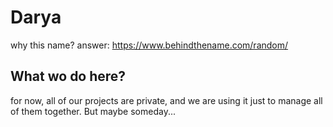 # Darya

why this name? answer: https://www.behindthename.com/random/

## What wo do here?

for now, all of our projects are private, and we are using it just to manage all of them together. But maybe someday...
